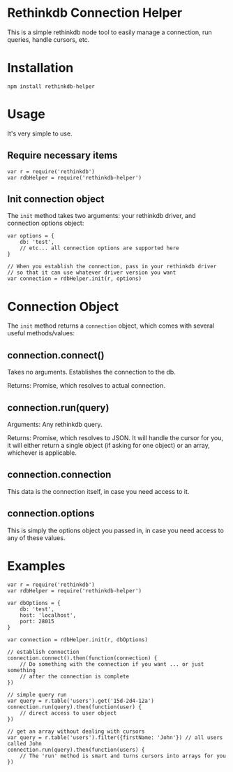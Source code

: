 # Rethinkdb Connection Helper

This is a simple rethinkdb node tool to easily manage a connection, run queries, handle cursors, etc.

# Installation

    npm install rethinkdb-helper

# Usage

It's very simple to use.

## Require necessary items

    var r = require('rethinkdb')
    var rdbHelper = require('rethinkdb-helper')

## Init connection object

The `init` method takes two arguments: your rethinkdb driver, and connection options object:

    var options = {
        db: 'test',
        // etc... all connection options are supported here
    }

    // When you establish the connection, pass in your rethinkdb driver
    // so that it can use whatever driver version you want
    var connection = rdbHelper.init(r, options)

# Connection Object

The `init` method returns a `connection` object, which comes with several useful methods/values:

## connection.connect()

Takes no arguments. Establishes the connection to the db.

Returns: Promise, which resolves to actual connection.

## connection.run(query)

Arguments: Any rethinkdb query.

Returns: Promise, which resolves to JSON. It will handle the cursor for you, it will either return a single object (if asking for one object) or an array, whichever is applicable.

## connection.connection

This data is the connection itself, in case you need access to it.

## connection.options

This is simply the options object you passed in, in case you need access to any of these values.

# Examples

    var r = require('rethinkdb')
    var rdbHelper = require('rethinkdb-helper')

    var dbOptions = {
        db: 'test',
        host: 'localhost',
        port: 28015
    }

    var connection = rdbHelper.init(r, dbOptions)

    // establish connection
    connection.connect().then(function(connection) {
        // Do something with the connection if you want ... or just something
        // after the connection is complete
    })

    // simple query run
    var query = r.table('users').get('15d-2d4-12a')
    connection.run(query).then(function(user) {
        // direct access to user object
    })

    // get an array without dealing with cursors
    var query = r.table('users').filter({firstName: 'John'}) // all users called John
    connection.run(query).then(function(users) {
        // The 'run' method is smart and turns cursors into arrays for you
    })
